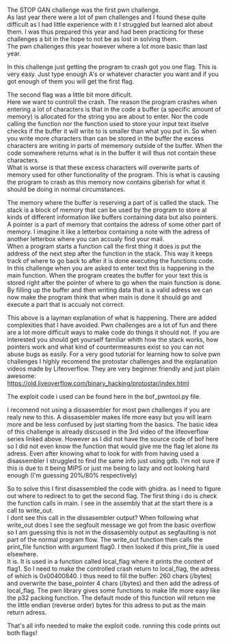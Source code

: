 The STOP GAN challenge was the first pwn challenge.<br />
As last year there were a lot of pwn challenges and I found these quite difficult as I had little experience with it I struggled but learned alot about them. I was thus prepared this year and had been practicing for these challenges a bit in the hope to not be as lost in solving them. <br />
The pwn challenges this year however where a lot more basic than last year.

In this challenge just getting the program to crash got you one flag. This is very easy. Just type enough A's or whatever character you want and if you got enough of them you will get the first flag.

The second flag was a little bit more dificult.<br />
Here we want to controll the crash. The reason the program crashes when entering a lot of characters is that in the code a buffer (a specific amount of memory) is allocated for the string you are about to enter. Nor the code calling the function nor the function used to store your input text itselve checks if the buffer it will write to is smaller than what you put in. So when you write more characters than can be stored in the buffer the excess characters are writing in parts of mememory outside of the buffer. When the code somewhere returns what is in the buffer it will thus not contain these characters.<br />
What is worse is that these excess characters will overwrite parts of memory used for other functionality of the program. This is what is causing the program to crash as this memory now contains giberish for what it should be doing in normal circumstances.

The memory where the buffer is reserving a part of is called the stack. The stack is a block of memory that can be used by the program to store al kinds of different information like buffers containing data but also pointers. <br />
A pointer is a part of memory that contains the adress of some other part of memory. I imagine it like a letterbox containing a note with the adress of another letterbox where you can accualy find your mail. <br />
When a program starts a function call the first thing it does is put the address of the next step after the function in the stack. This way it keeps track of where to go back to after it is done executing the functions code. <br />
In this challenge when you are asked to enter text this is happening in the main function. When the program creates the buffer for your text this is stored right after the pointer of where to go when the main function is done. By filling up the buffer and then writing data that is a valid adress we can now make the program think that when main is done it should go and execute a part that is accualy not correct.

This above is a layman explanation of what is happening. There are added complexities that I have avoided. Pwn challenges are a lot of fun and there are a lot more difficult ways to make code do things it should not. If you are interested you should get yourself familiar whith how the stack works, how pointers work and what kind of countermeasures exist so you can not abuse bugs as easily. For a very good tutorial for learning how to solve pwn challenges I highly recomend the protostar challenges and the explanation videos made by Lifeoverflow. They are very beginner friendly and just plain awesome:<br />
https://old.liveoverflow.com/binary_hacking/protostar/index.html


The exploit code i used can be found here in the bof_pwntool.py file.

I recomend not using a dissasembler for most pwn challenges if you are realy new to this. A dissasembler makes life more easy but you will learn more and be less confused by just starting from the basics. The basic idea of this challenge is already discused in the 3rd video of the lifeoverflow series linked above. However as I did not have the source code of bof here so I did not even know the function that would give me the flag let alone its adress. Even after knowing what to look for with from having used a disassembler I struggled to find the same info just using gdb. I'm not sure if this is due to it being MIPS or just me being to lazy and not looking hard enough (I'm guessing 20%/80% respectively)

So to solve this I first disassembled the code with ghidra. as I need to figure out where to redirect to to get the second flag.
The first thing i do is check the function calls in main. I see in the assembly that at the start there is a call to write_out.<br />
I dont see this call in the dissasembler output? When following what write_out does I see the segfoult message we got from the basic overflow so I am guessing this is not in the dissasembly output as segfaulting is not part of the normal program flow. The write_out function then calls the print_file function with argument flag0. I then looked if this print_file is used elsewhere.<br />
It is. It is used in a function called local_flag where it prints the content of flag1.
So I need to make the controlled crash return to local_flag, the adress of which is 0x00400840.
I thus need to fill the buffer: 260 chars (/bytes) and overwrite the base_pointer 4 chars (/bytes) and then add the adress of local_flag. The pwn library gives some functions to make life more easy like the p32 packing function. The default mode of this function will return me the little endian (reverse order) bytes for this adress to put as the main return adress.

That's all info needed to make the exploit code. running this code prints out both flags!


